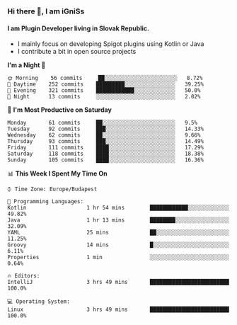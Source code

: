 ### Hi there 👋, I am iGniSs

#### I am Plugin Developer living in Slovak Republic.
- I mainly focus on developing Spigot plugins using Kotlin or Java
- I contribute a bit in open source projects

<!--START_SECTION:waka-->
**I'm a Night 🦉** 

```text
🌞 Morning    56 commits     ██░░░░░░░░░░░░░░░░░░░░░░░   8.72% 
🌆 Daytime    252 commits    █████████░░░░░░░░░░░░░░░░   39.25% 
🌃 Evening    321 commits    ████████████░░░░░░░░░░░░░   50.0% 
🌙 Night      13 commits     ░░░░░░░░░░░░░░░░░░░░░░░░░   2.02%

```
📅 **I'm Most Productive on Saturday** 

```text
Monday       61 commits     ██░░░░░░░░░░░░░░░░░░░░░░░   9.5% 
Tuesday      92 commits     ███░░░░░░░░░░░░░░░░░░░░░░   14.33% 
Wednesday    62 commits     ██░░░░░░░░░░░░░░░░░░░░░░░   9.66% 
Thursday     93 commits     ███░░░░░░░░░░░░░░░░░░░░░░   14.49% 
Friday       111 commits    ████░░░░░░░░░░░░░░░░░░░░░   17.29% 
Saturday     118 commits    ████░░░░░░░░░░░░░░░░░░░░░   18.38% 
Sunday       105 commits    ████░░░░░░░░░░░░░░░░░░░░░   16.36%

```


📊 **This Week I Spent My Time On** 

```text
⌚︎ Time Zone: Europe/Budapest

💬 Programming Languages: 
Kotlin                   1 hr 54 mins        ████████████░░░░░░░░░░░░░   49.82% 
Java                     1 hr 13 mins        ████████░░░░░░░░░░░░░░░░░   32.09% 
YAML                     25 mins             ██░░░░░░░░░░░░░░░░░░░░░░░   11.25% 
Groovy                   14 mins             █░░░░░░░░░░░░░░░░░░░░░░░░   6.11% 
Properties               1 min               ░░░░░░░░░░░░░░░░░░░░░░░░░   0.64%

🔥 Editors: 
IntelliJ                 3 hrs 49 mins       █████████████████████████   100.0%

💻 Operating System: 
Linux                    3 hrs 49 mins       █████████████████████████   100.0%

```


<!--END_SECTION:waka-->